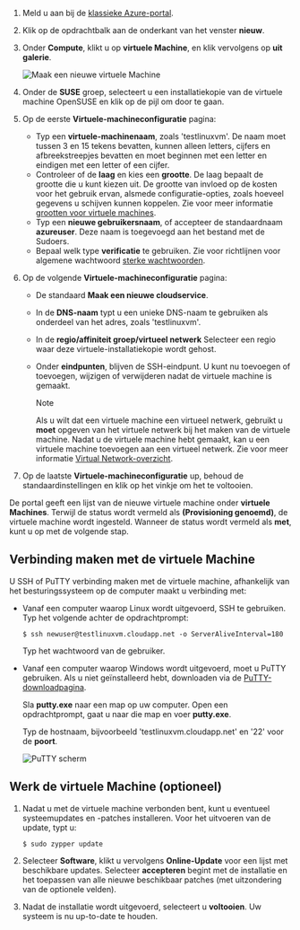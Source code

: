 1. Meld u aan bij de [klassieke Azure-portal](http://manage.windowsazure.com).  
2. Klik op de opdrachtbalk aan de onderkant van het venster **nieuw**.
3. Onder **Compute**, klikt u op **virtuele Machine**, en klik vervolgens op **uit galerie**.
   
    ![Maak een nieuwe virtuele Machine][Image1]
4. Onder de **SUSE** groep, selecteert u een installatiekopie van de virtuele machine OpenSUSE en klik op de pijl om door te gaan.
5. Op de eerste **Virtuele-machineconfiguratie** pagina:
   
   * Typ een **virtuele-machinenaam**, zoals 'testlinuxvm'. De naam moet tussen 3 en 15 tekens bevatten, kunnen alleen letters, cijfers en afbreekstreepjes bevatten en moet beginnen met een letter en eindigen met een letter of een cijfer.
   * Controleer of de **laag** en kies een **grootte**. De laag bepaalt de grootte die u kunt kiezen uit. De grootte van invloed op de kosten voor het gebruik ervan, alsmede configuratie-opties, zoals hoeveel gegevens u schijven kunnen koppelen. Zie voor meer informatie [grootten voor virtuele machines](../articles/virtual-machines/linux/sizes.md?toc=%2fazure%2fvirtual-machines%2flinux%2ftoc.json).
   * Typ een **nieuwe gebruikersnaam**, of accepteer de standaardnaam **azureuser**. Deze naam is toegevoegd aan het bestand met de Sudoers.
   * Bepaal welk type **verificatie** te gebruiken. Zie voor richtlijnen voor algemene wachtwoord [sterke wachtwoorden](http://msdn.microsoft.com/library/ms161962.aspx).
6. Op de volgende **Virtuele-machineconfiguratie** pagina:
   
   * De standaard **Maak een nieuwe cloudservice**.
   * In de **DNS-naam** typt u een unieke DNS-naam te gebruiken als onderdeel van het adres, zoals 'testlinuxvm'.
   * In de **regio/affiniteit groep/virtueel netwerk** Selecteer een regio waar deze virtuele-installatiekopie wordt gehost.
   * Onder **eindpunten**, blijven de SSH-eindpunt. U kunt nu toevoegen of toevoegen, wijzigen of verwijderen nadat de virtuele machine is gemaakt.
     
     > [!NOTE]
     > Als u wilt dat een virtuele machine een virtueel netwerk, gebruikt u **moet** opgeven van het virtuele netwerk bij het maken van de virtuele machine. Nadat u de virtuele machine hebt gemaakt, kan u een virtuele machine toevoegen aan een virtueel netwerk. Zie voor meer informatie [Virtual Network-overzicht](../articles/virtual-network/virtual-networks-overview.md).
     > 
     > 
7. Op de laatste **Virtuele-machineconfiguratie** up, behoud de standaardinstellingen en klik op het vinkje om het te voltooien.

De portal geeft een lijst van de nieuwe virtuele machine onder **virtuele Machines**. Terwijl de status wordt vermeld als **(Provisioning genoemd)**, de virtuele machine wordt ingesteld. Wanneer de status wordt vermeld als **met**, kunt u op met de volgende stap.

## <a name="connect-to-the-virtual-machine"></a>Verbinding maken met de virtuele Machine
U SSH of PuTTY verbinding maken met de virtuele machine, afhankelijk van het besturingssysteem op de computer maakt u verbinding met:

* Vanaf een computer waarop Linux wordt uitgevoerd, SSH te gebruiken. Typ het volgende achter de opdrachtprompt:
  
    `$ ssh newuser@testlinuxvm.cloudapp.net -o ServerAliveInterval=180`
  
    Typ het wachtwoord van de gebruiker.
* Vanaf een computer waarop Windows wordt uitgevoerd, moet u PuTTY gebruiken. Als u niet geïnstalleerd hebt, downloaden via de [PuTTY-downloadpagina][PuTTYDownload].
  
    Sla **putty.exe** naar een map op uw computer. Open een opdrachtprompt, gaat u naar die map en voer **putty.exe**.
  
    Typ de hostnaam, bijvoorbeeld 'testlinuxvm.cloudapp.net' en '22' voor de **poort**.
  
    ![PuTTY scherm][Image6]  

## <a name="update-the-virtual-machine-optional"></a>Werk de virtuele Machine (optioneel)
1. Nadat u met de virtuele machine verbonden bent, kunt u eventueel systeemupdates en -patches installeren. Voor het uitvoeren van de update, typt u:
   
    `$ sudo zypper update`
2. Selecteer **Software**, klikt u vervolgens **Online-Update** voor een lijst met beschikbare updates. Selecteer **accepteren** begint met de installatie en het toepassen van alle nieuwe beschikbaar patches (met uitzondering van de optionele velden).
3. Nadat de installatie wordt uitgevoerd, selecteert u **voltooien**.  Uw systeem is nu up-to-date te houden.

[PuTTYDownload]: http://www.puttyssh.org/download.html

[Image1]: ./media/create-and-configure-opensuse-vm-in-portal/CreateVM.png

[Image6]: ./media/create-and-configure-opensuse-vm-in-portal/putty.png
